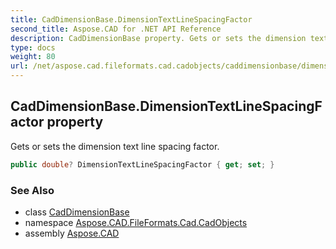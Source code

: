 ```yaml
---
title: CadDimensionBase.DimensionTextLineSpacingFactor
second_title: Aspose.CAD for .NET API Reference
description: CadDimensionBase property. Gets or sets the dimension text line spacing factor
type: docs
weight: 80
url: /net/aspose.cad.fileformats.cad.cadobjects/caddimensionbase/dimensiontextlinespacingfactor/
---
```

## CadDimensionBase.DimensionTextLineSpacingFactor property

Gets or sets the dimension text line spacing factor.

```csharp
public double? DimensionTextLineSpacingFactor { get; set; }
```

### See Also

* class [CadDimensionBase](../)
* namespace [Aspose.CAD.FileFormats.Cad.CadObjects](../../caddimensionbase/)
* assembly [Aspose.CAD](../../../)


